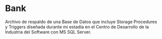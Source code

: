 # Bank
Archivo de respaldo de una Base de Datos que incluye Storage Procedures y Triggers diseñada durante mi estadía en el Centro de Desarrollo de la Industria del Software con MS SQL Server.
